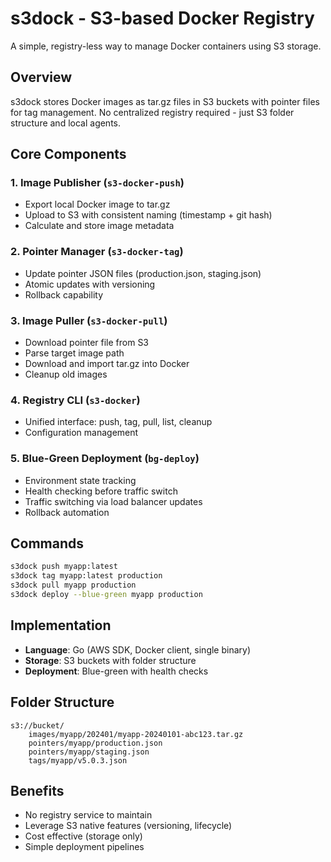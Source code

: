 # s3dock - S3-based Docker Registry

A simple, registry-less way to manage Docker containers using S3 storage.

## Overview

s3dock stores Docker images as tar.gz files in S3 buckets with pointer files for tag management. No centralized registry required - just S3 folder structure and local agents.

## Core Components

### 1. Image Publisher (`s3-docker-push`)
- Export local Docker image to tar.gz
- Upload to S3 with consistent naming (timestamp + git hash)
- Calculate and store image metadata

### 2. Pointer Manager (`s3-docker-tag`)
- Update pointer JSON files (production.json, staging.json)
- Atomic updates with versioning
- Rollback capability

### 3. Image Puller (`s3-docker-pull`)
- Download pointer file from S3
- Parse target image path
- Download and import tar.gz into Docker
- Cleanup old images

### 4. Registry CLI (`s3-docker`)
- Unified interface: push, tag, pull, list, cleanup
- Configuration management

### 5. Blue-Green Deployment (`bg-deploy`)
- Environment state tracking
- Health checking before traffic switch
- Traffic switching via load balancer updates
- Rollback automation

## Commands

```bash
s3dock push myapp:latest
s3dock tag myapp:latest production
s3dock pull myapp production
s3dock deploy --blue-green myapp production
```

## Implementation

- **Language**: Go (AWS SDK, Docker client, single binary)
- **Storage**: S3 buckets with folder structure
- **Deployment**: Blue-green with health checks

## Folder Structure

```
s3://bucket/
    images/myapp/202401/myapp-20240101-abc123.tar.gz
    pointers/myapp/production.json
    pointers/myapp/staging.json
    tags/myapp/v5.0.3.json
```

## Benefits

- No registry service to maintain
- Leverage S3 native features (versioning, lifecycle)
- Cost effective (storage only)
- Simple deployment pipelines